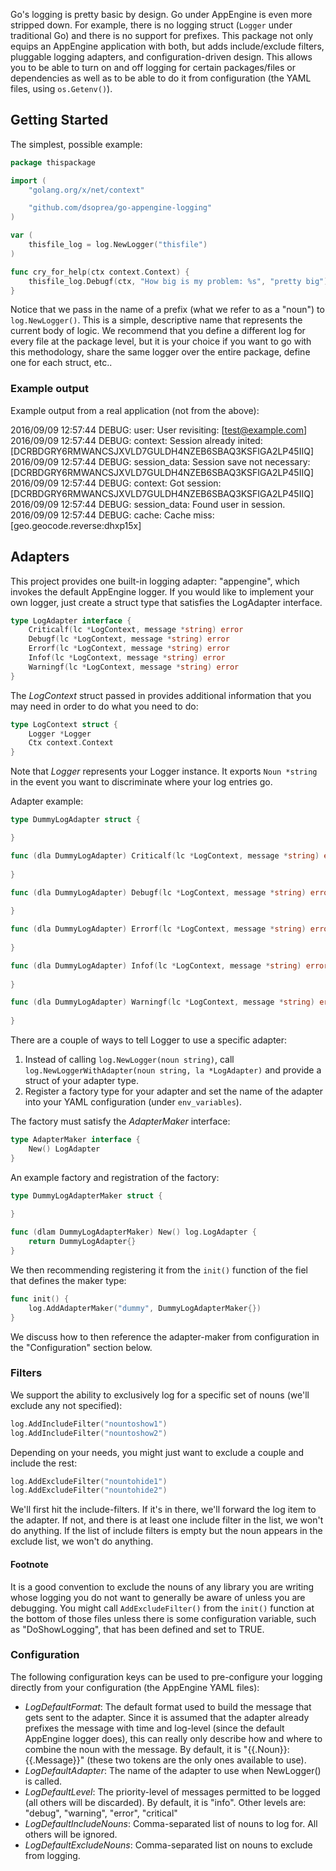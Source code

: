 Go's logging is pretty basic by design. Go under AppEngine is even more stripped down. For example, there is no logging struct (`Logger` under traditional Go) and there is no support for prefixes. This package not only equips an AppEngine application with both, but adds include/exclude filters, pluggable logging adapters, and configuration-driven design. This allows you to be able to turn on and off logging for certain packages/files or dependencies as well as to be able to do it from configuration (the YAML files, using `os.Getenv()`).


## Getting Started

The simplest, possible example:

```go
package thispackage

import (
    "golang.org/x/net/context"

    "github.com/dsoprea/go-appengine-logging"
)

var (
    thisfile_log = log.NewLogger("thisfile")
)

func cry_for_help(ctx context.Context) {
    thisfile_log.Debugf(ctx, "How big is my problem: %s", "pretty big")
}
```

Notice that we pass in the name of a prefix (what we refer to as a "noun") to `log.NewLogger()`. This is a simple, descriptive name that represents the current body of logic. We recommend that you define a different log for every file at the package level, but it is your choice if you want to go with this methodology, share the same logger over the entire package, define one for each struct, etc..

### Example output

Example output from a real application (not from the above):

2016/09/09 12:57:44 DEBUG: user: User revisiting: [test@example.com]
2016/09/09 12:57:44 DEBUG: context: Session already inited: [DCRBDGRY6RMWANCSJXVLD7GULDH4NZEB6SBAQ3KSFIGA2LP45IIQ]
2016/09/09 12:57:44 DEBUG: session_data: Session save not necessary: [DCRBDGRY6RMWANCSJXVLD7GULDH4NZEB6SBAQ3KSFIGA2LP45IIQ]
2016/09/09 12:57:44 DEBUG: context: Got session: [DCRBDGRY6RMWANCSJXVLD7GULDH4NZEB6SBAQ3KSFIGA2LP45IIQ]
2016/09/09 12:57:44 DEBUG: session_data: Found user in session.
2016/09/09 12:57:44 DEBUG: cache: Cache miss: [geo.geocode.reverse:dhxp15x]


## Adapters

This project provides one built-in logging adapter: "appengine", which invokes the default AppEngine logger. If you would like to implement your own logger, just create a struct type that satisfies the LogAdapter interface.

```go
type LogAdapter interface {
    Criticalf(lc *LogContext, message *string) error
    Debugf(lc *LogContext, message *string) error
    Errorf(lc *LogContext, message *string) error
    Infof(lc *LogContext, message *string) error
    Warningf(lc *LogContext, message *string) error
}
```

The *LogContext* struct passed in provides additional information that you may need in order to do what you need to do:

```go
type LogContext struct {
    Logger *Logger
    Ctx context.Context
}
```

Note that *Logger* represents your Logger instance. It exports `Noun *string` in the event you want to discriminate where your log entries go.

Adapter example:

```go
type DummyLogAdapter struct {

}

func (dla DummyLogAdapter) Criticalf(lc *LogContext, message *string) error {
    
}

func (dla DummyLogAdapter) Debugf(lc *LogContext, message *string) error {
    
}

func (dla DummyLogAdapter) Errorf(lc *LogContext, message *string) error {
    
}

func (dla DummyLogAdapter) Infof(lc *LogContext, message *string) error {
    
}

func (dla DummyLogAdapter) Warningf(lc *LogContext, message *string) error {
    
}
```

There are a couple of ways to tell Logger to use a specific adapter:

1. Instead of calling `log.NewLogger(noun string)`, call `log.NewLoggerWithAdapter(noun string, la *LogAdapter)` and provide a struct of your adapter type.
2. Register a factory type for your adapter and set the name of the adapter into your YAML configuration (under `env_variables`).


The factory must satisfy the *AdapterMaker* interface:

```go
type AdapterMaker interface {
    New() LogAdapter
}
```

An example factory and registration of the factory:

```go
type DummyLogAdapterMaker struct {
    
}

func (dlam DummyLogAdapterMaker) New() log.LogAdapter {
    return DummyLogAdapter{}
}
```

We then recommending registering it from the `init()` function of the fiel that defines the maker type:

```go
func init() {
    log.AddAdapterMaker("dummy", DummyLogAdapterMaker{})
}
```

We discuss how to then reference the adapter-maker from configuration in the "Configuration" section below.


### Filters

We support the ability to exclusively log for a specific set of nouns (we'll exclude any not specified):

```go
log.AddIncludeFilter("nountoshow1")
log.AddIncludeFilter("nountoshow2")
```

Depending on your needs, you might just want to exclude a couple and include the rest:

```go
log.AddExcludeFilter("nountohide1")
log.AddExcludeFilter("nountohide2")
```

We'll first hit the include-filters. If it's in there, we'll forward the log item to the adapter. If not, and there is at least one include filter in the list, we won't do anything. If the list of include filters is empty but the noun appears in the exclude list, we won't do anything.


#### Footnote

It is a good convention to exclude the nouns of any library you are writing whose logging you do not want to generally be aware of unless you are debugging. You might call `AddExcludeFilter()` from the `init()` function at the bottom of those files unless there is some configuration variable, such as "<LibraryName>DoShowLogging", that has been defined and set to TRUE.


### Configuration

The following configuration keys can be used to pre-configure your logging directly from your configuration (the AppEngine YAML files):

- *LogDefaultFormat*: The default format used to build the message that gets sent to the adapter. Since it is assumed that the adapter already prefixes the message with time and log-level (since the default AppEngine logger does), this can really only describe how and where to combine the noun with the message. By default, it is "{{.Noun}}: {{.Message}}" (these two tokens are the only ones available to use).
- *LogDefaultAdapter*: The name of the adapter to use when NewLogger() is called.
- *LogDefaultLevel*: The priority-level of messages permitted to be logged (all others will be discarded). By default, it is "info". Other levels are: "debug", "warning", "error", "critical"
- *LogDefaultIncludeNouns*: Comma-separated list of nouns to log for. All others will be ignored.
- *LogDefaultExcludeNouns*: Comma-separated list on nouns to exclude from logging.
